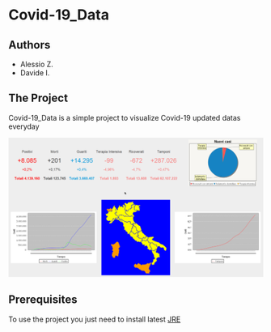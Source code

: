 # Covid-19_Data
<h2>Authors</h2>
<ul>
  <li>Alessio Z.</li>
  <li>Davide I.</li>
</ul>
<h2>The Project</h2>
<p>Covid-19_Data is a simple project to visualize Covid-19 updated datas everyday</p>
<img src="header.png">
<h2>Prerequisites</h2>
<p>To use the project you just need to install latest <a href="https://www.oracle.com/java/technologies/javase/jdk15-archive-downloads.html" target="_blank">JRE</a></p>
